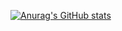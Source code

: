    [![Anurag's GitHub stats](https://github-readme-stats.vercel.app/api?username=aliaa80&theme=github_dark&show_icons=true&count_private=true&include_all_commits=true&line_height=2)](https://github.com/anuraghazra/github-readme-stats)
